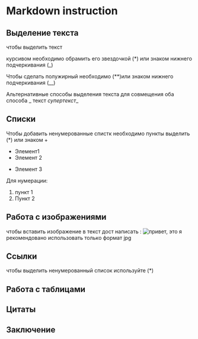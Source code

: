 # Markdown instruction

## Выделение текста


чтобы выделить текст 

курсивом необходимо обрамить его звездочкой (*) или знаком нижнего подчеркивания (_)

Чтобы сделать полужирный необходимо (**)или знаком нижнего подчеркивания (__)

Альтернативные способы выделения текста для совмещения оба способа _ текст *супертекст*_

## Списки

Чтобы добавить ненумерованные спистк необходимо пункты выделить (*) или знаком +
* Элемент1
* Элемент 2
+ Элемент 3

Для нумерации:

1. пункт 1
2. Пункт 2

## Работа с изображениями

чтобы вставить изображение в текст дост написать :
![привет, это я](Foto.jpg) рекомендовано использовать только формат jpg

## Ссылки

чтобы выделить ненумерованный список используйте (*)

## Работа с таблицами

## Цитаты

## Заключение